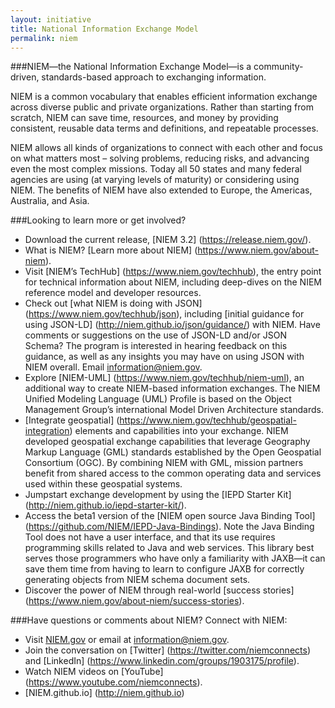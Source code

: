 ```yaml
---
layout: initiative
title: National Information Exchange Model
permalink: niem
---
```


###NIEM—the National Information Exchange Model—is a community-driven, standards-based approach to exchanging information. 

NIEM is a common vocabulary that enables efficient information exchange across diverse public and private organizations. Rather than starting from scratch, NIEM can save time, resources, and money by providing consistent, reusable data terms and definitions, and repeatable processes. 

NIEM allows all kinds of organizations to connect with each other and focus on what matters most – solving problems, reducing risks, and advancing even the most complex missions. Today all 50 states and many federal agencies are using (at varying levels of maturity) or considering using NIEM. The benefits of NIEM have also extended to Europe, the Americas, Australia, and Asia.

###Looking to learn more or get involved? 

* Download the current release, [NIEM 3.2] (https://release.niem.gov/).
* What is NIEM? [Learn more about NIEM] (https://www.niem.gov/about-niem).
* Visit [NIEM’s TechHub] (https://www.niem.gov/techhub), the entry point for technical information about NIEM, including deep-dives on the NIEM reference model and developer resources.
* Check out [what NIEM is doing with JSON] (https://www.niem.gov/techhub/json), including [initial guidance for using JSON-LD] (http://niem.github.io/json/guidance/) with NIEM. Have comments or suggestions on the use of JSON-LD and/or JSON Schema? The program is interested in hearing feedback on this guidance, as well as any insights you may have on using JSON with NIEM overall. Email information@niem.gov. 
* Explore [NIEM-UML] (https://www.niem.gov/techhub/niem-uml), an additional way to create NIEM-based information exchanges. The NIEM Unified Modeling Language (UML) Profile is based on the Object Management Group’s international Model Driven Architecture standards.
* [Integrate geospatial] (https://www.niem.gov/techhub/geospatial-integration) elements and capabilities into your exchange. NIEM developed geospatial exchange capabilities that leverage Geography Markup Language (GML) standards established by the Open Geospatial Consortium (OGC). By combining NIEM with GML, mission partners benefit from shared access to the common operating data and services used within these geospatial systems.
* Jumpstart exchange development by using the [IEPD Starter Kit] (http://niem.github.io/iepd-starter-kit/).
* Access the beta1 version of the [NIEM open source Java Binding Tool] (https://github.com/NIEM/IEPD-Java-Bindings). Note the Java Binding Tool does not have a user interface, and that its use requires programming skills related to Java and web services. This library best serves those programmers who have only a familiarity with JAXB—it can save them time from having to learn to configure JAXB for correctly generating objects from NIEM schema document sets.
* Discover the power of NIEM through real-world [success stories] (https://www.niem.gov/about-niem/success-stories). 

###Have questions or comments about NIEM? Connect with NIEM: 

* Visit [NIEM.gov](https://www.niem.gov) or email at information@niem.gov. 
* Join the conversation on [Twitter] (https://twitter.com/niemconnects) and [LinkedIn] (https://www.linkedin.com/groups/1903175/profile).
* Watch NIEM videos on [YouTube] (https://www.youtube.com/niemconnects).
* [NIEM.github.io] (http://niem.github.io)
